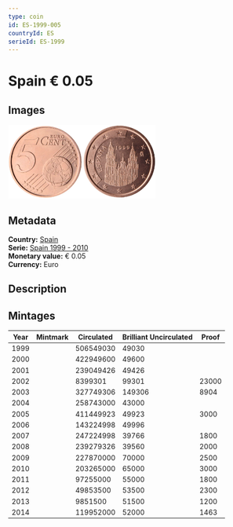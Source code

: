```yaml
---
type: coin
id: ES-1999-005
countryId: ES
serieId: ES-1999
---
```


# Spain € 0.05

## Images

<img src="../../../Images/common-2002-005.webp" height="150" alt="Front image"><img src="Images/spain-1999-005.webp" height="150" alt="Back image">

## Metadata

**Country:** [Spain](../index.md)\
**Serie:** [Spain 1999 - 2010](index.md)\
**Monetary value:** € 0.05\
**Currency:** Euro

## Description

## Mintages

| Year | Mintmark | Circulated | Brilliant Uncirculated | Proof |
| ---- | -------- | ---------- | ---------------------- | ----- |
| 1999 |          | 506549030  | 49030                  |       |
| 2000 |          | 422949600  | 49600                  |       |
| 2001 |          | 239049426  | 49426                  |       |
| 2002 |          | 8399301    | 99301                  | 23000 |
| 2003 |          | 327749306  | 149306                 | 8904  |
| 2004 |          | 258743000  | 43000                  |       |
| 2005 |          | 411449923  | 49923                  | 3000  |
| 2006 |          | 143224998  | 49996                  |       |
| 2007 |          | 247224998  | 39766                  | 1800  |
| 2008 |          | 239279326  | 39560                  | 2000  |
| 2009 |          | 227870000  | 70000                  | 2500  |
| 2010 |          | 203265000  | 65000                  | 3000  |
| 2011 |          | 97255000   | 55000                  | 1800  |
| 2012 |          | 49853500   | 53500                  | 2300  |
| 2013 |          | 9851500    | 51500                  | 1200  |
| 2014 |          | 119952000  | 52000                  | 1463  |
